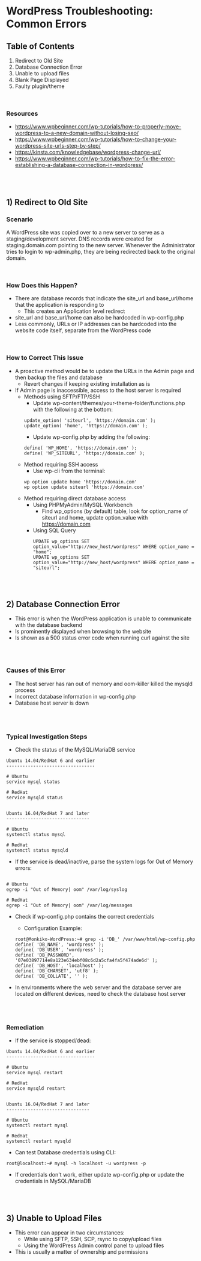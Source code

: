 # WordPress Troubleshooting: Common Errors

## Table of Contents
1. Redirect to Old Site
2. Database Connection Error
3. Unable to upload files
4. Blank Page Displayed
5. Faulty plugin/theme
<p><br>
</p>

### Resources

* https://www.wpbeginner.com/wp-tutorials/how-to-properly-move-wordpress-to-a-new-domain-without-losing-seo/
* https://www.wpbeginner.com/wp-tutorials/how-to-change-your-wordpress-site-urls-step-by-step/
* https://kinsta.com/knowledgebase/wordpress-change-url/
* https://www.wpbeginner.com/wp-tutorials/how-to-fix-the-error-establishing-a-database-connection-in-wordpress/
<p><br>
<br>
</p>

## 1) Redirect to Old Site

### Scenario

A WordPress site was copied over to a new server to serve as a staging/development server. DNS records were created for staging.domain.com pointing to the new server. Whenever the Administrator tries to login to wp-admin.php, they are being redirected back to the original domain.
<p><br>
</p>

### How Does this Happen?

* There are database records that indicate the site_url and base_url/home that the application is responding to
  * This creates an Application level redirect
* site_url and base_url/home can also be hardcoded in wp-config.php
* Less commonly, URLs or IP addresses can be hardcoded into the website code itself, separate from the WordPress code
<p><br>
</p>

### How to Correct This Issue

* A proactive method would be to update the URLs in the Admin page and then backup the files and database
  * Revert changes if keeping existing installation as is
* If Admin page is inaccessible, access to the host server is required
  * Methods using SFTP/FTP/SSH
    * Update wp-content/themes/your-theme-folder/functions.php with the following at the bottom:
    ```
    update_option( 'siteurl', 'https://domain.com' );
    update_option( 'home', 'https://domain.com' );
    ```
    * Update wp-config.php by adding the following:
    ```
    define( 'WP_HOME', 'https://domain.com' );
    define( 'WP_SITEURL', 'https://domain.com' );
    ```
  * Method requiring SSH access
    * Use wp-cli from the terminal:
    ```
    wp option update home 'https://domain.com'
    wp option update siteurl 'https://domain.com'
    ```
  * Method requiring direct database access
    * Using PHPMyAdmin/MySQL Workbench
      * Find wp_options (by default) table, look for option_name of siteurl and home, update option_value with https://domain.com
    * Using SQL Query
      ```
      UPDATE wp_options SET option_value="http://new_host/wordpress" WHERE option_name = "home";
      UPDATE wp_options SET option_value="http://new_host/wordpress" WHERE option_name = "siteurl";
      ```
<p><br>
<br>
</p>

## 2) Database Connection Error

* This error is when the WordPress application is unable to communicate with the database backend
* Is prominently displayed when browsing to the website
* Is shown as a 500 status error code when running curl against the site
```

```
<p><br>
</p>

### Causes of this Error

* The host server has ran out of memory and oom-killer killed the mysqld process
* Incorrect database information in wp-config.php
* Database host server is down
<p><br>
<br>
</p>

### Typical Investigation Steps
* Check the status of the MySQL/MariaDB service

```
Ubuntu 14.04/RedHat 6 and earlier
---------------------------------

# Ubuntu
service mysql status

# RedHat
service mysqld status


Ubuntu 16.04/RedHat 7 and later
-------------------------------

# Ubuntu
systemctl status mysql

# RedHat
systemctl status mysqld
```

  * If the service is dead/inactive, parse the system logs for Out of Memory errors:

  ```

  # Ubuntu
  egrep -i "Out of Memory| oom" /var/log/syslog

  # RedHat
  egrep -i "Out of Memory| oom" /var/log/messages

  ```

* Check if wp-config.php contains the correct credentials
  * Configuration Example:

  ```
  root@Monkiko-WordPress:~# grep -i 'DB_' /var/www/html/wp-config.php
  define( 'DB_NAME', 'wordpress' );
  define( 'DB_USER', 'wordpress' );
  define( 'DB_PASSWORD', '07e03897714e8a123e634ebf08c6d2a5cfa4fa5f474ade6d' );
  define( 'DB_HOST', 'localhost' );
  define( 'DB_CHARSET', 'utf8' );
  define( 'DB_COLLATE', '' );
  ```

* In environments where the web server and the database server are located on different devices, need to check the database host server
<p><br>
<br>
</p>

### Remediation

* If the service is stopped/dead:

```
Ubuntu 14.04/RedHat 6 and earlier
---------------------------------

# Ubuntu
service mysql restart

# RedHat
service mysqld restart


Ubuntu 16.04/RedHat 7 and later
-------------------------------

# Ubuntu
systemctl restart mysql

# RedHat
systemctl restart mysqld
```

* Can test Database credentials using CLI:

```
root@localhost:~# mysql -h localhost -u wordpress -p
```

  * If credentials don't work, either update wp-config.php or update the credentials in MySQL/MariaDB
  <p><br>
  <br>
  </p>

## 3) Unable to Upload Files

* This error can appear in two circumstances:
  * While using SFTP, SSH, SCP, rsync to copy/upload files
  * Using the WordPress Admin control panel to upload files
* This is usually a matter of ownership and permissions
<p><br>
</p>
